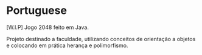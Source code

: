 # Portuguese
[W.I.P] Jogo 2048 feito em Java.

Projeto destinado a faculdade, utilizando conceitos de orientação a objetos e colocando em prática herança e polimorfismo.